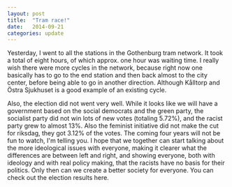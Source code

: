 ```yaml
---
layout: post
title:  "Tram race!"
date:   2014-09-21
categories: update
---
```


Yesterday, I went to all the stations in the Gothenburg tram network. It took a total of eight
hours, of which approx. one hour was waiting time. I really wish there were more cycles in the
network, because right now one basically has to go to the end station and then back almost to the
city center, before being able to go in another direction. Although Kålltorp and Östra Sjukhuset is
a good example of an existing cycle.

Also, the election did not went very well. While it looks like we will have a government based on
the social democrats and the green party, the socialist party did not win lots of new votes
(totaling 5.72%), and the racist party grew to almost 13%. Also the feminist initiative did not make
the cut for riksdag, they got 3.12% of the votes. The coming four years will not be fun to watch,
I'm telling you. I hope that we together can start talking about the more ideological issues with
everyone, making it clearer what the differences are between left and right, and showing everyone,
both with ideology and with real policy making, that the racists have no basis for their politics.
Only then can we create a better society for everyone. You can check out the election results here.
